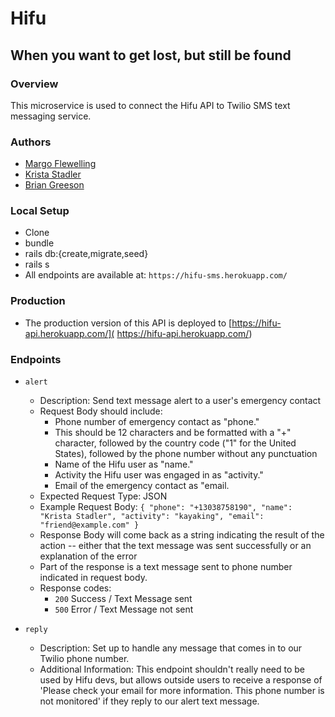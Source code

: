 # Hifu

## When you want to get lost, but still be found

### Overview

This microservice is used to connect the Hifu API to Twilio SMS text messaging service.

### Authors

- [Margo Flewelling](https://github.com/margoflewelling)
- [Krista Stadler](https://github.com/kristastadler)
- [Brian Greeson](https://github.com/brian-greeson)

### Local Setup

 - Clone
 - bundle
 - rails db:{create,migrate,seed}
 - rails s
 - All endpoints are available at: `https://hifu-sms.herokuapp.com/`

 ### Production

- The production version of this API is deployed to [https://hifu-api.herokuapp.com/]( https://hifu-api.herokuapp.com/)

### Endpoints

  - `alert`
    - Description: Send text message alert to a user's emergency contact
    - Request Body should include:
      - Phone number of emergency contact as "phone."
      - This should be 12 characters and be formatted with a "+" character, followed by the country code ("1" for the United States), followed by the phone number without any punctuation
      - Name of the Hifu user as "name."
      - Activity the Hifu user was engaged in as "activity."
      - Email of the emergency contact as "email.
    - Expected Request Type: JSON
    - Example Request Body:
    ``{ "phone": "+13038758190", "name": "Krista Stadler", "activity": "kayaking", "email": "friend@example.com" }``
    - Response Body will come back as a string indicating the result of the action -- either that the text message was sent successfully or an explanation of the error
    - Part of the response is a text message sent to phone number indicated in request body.  
    - Response codes:
      - ``200`` Success / Text Message sent
      - ``500`` Error / Text Message not sent

  - `reply`
    - Description: Set up to handle any message that comes in to our Twilio phone number.
    - Additional Information: This endpoint shouldn't really need to be used by Hifu devs, but allows outside users to receive a response of 'Please check your email for more information. This phone number is not monitored' if they reply to our alert text message.
